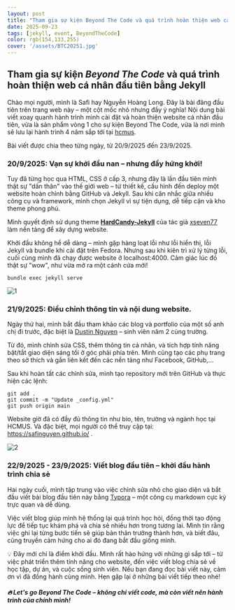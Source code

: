 ```yaml
---
layout: post
title: "Tham gia sự kiện Beyond The Code và quá trình hoàn thiện web cá nhân đầu tiên bằng Jekyll"
date: 2025-09-23
tags: [jekyll, event, BeyondTheCode]
color: rgb(154,133,255)
cover: '/assets/BTC20251.jpg'
---
```

## Tham gia sự kiện ***Beyond The Code*** và quá trình hoàn thiện web cá nhân đầu tiên bằng Jekyll

Chào mọi người, mình là Safi hay Nguyễn Hoàng Long. Đây là bài đăng đầu tiên trên trang web này – một cột mốc nhỏ nhưng đầy ý nghĩa! Nội dung bài viết xoay quanh hành trình mình cài đặt và hoàn thiện website cá nhân đầu tiên, vừa là sản phẩm vòng 1 cho sự kiện Beyond The Code, vừa là nơi mình sẽ lưu lại hành trình 4 năm sắp tới tại [hcmus](https://hcmus.edu.vn/).

Bài viết được chia theo từng ngày, từ 20/9/2025 đến 23/9/2025.

### 20/9/2025: Vạn sự khởi đầu nan – nhưng đầy hứng khởi!

Tuy đã từng học qua HTML, CSS ở cấp 3, nhưng đây là lần đầu tiên mình thật sự "dấn thân" vào thế giới web – từ thiết kế, cấu hình đến deploy một website hoàn chỉnh bằng GitHub và Jekyll. Sau khi cân nhắc giữa nhiều công cụ và framework, mình chọn Jekyll vì sự tiện dụng, dễ tiếp cận và kho theme phong phú.

Mình quyết định sử dụng theme **[HardCandy-Jekyll](https://github.com/xseven77/HardCandy-Jekyll)** của tác giả [xseven77](https://github.com/xseven77) làm nền tảng để xây dựng website.

Khởi đầu không hề dễ dàng – mình gặp hàng loạt lỗi như lỗi hiển thị, lỗi Jekyll và bundle khi cài đặt trên Fedora. Nhưng sau khi kiên trì xử lý từng lỗi, cuối cùng mình đã chạy được website ở localhost:4000. Cảm giác lúc đó thật sự "wow", như vừa mở ra một cánh cửa mới!

```
bundle exec jekyll serve
```

![1](https://github.com/xseven77/HardCandy-Jekyll/raw/master/screenshot/1.png)

### 21/9/2025: Điều chỉnh thông tin và nội dung website.

Ngày thứ hai, mình bắt đầu tham khảo các blog và portfolio của một số anh chị đi trước, đặc biệt là [Dustin Nguyen](https://ducto489.github.io/) – sinh viên năm 2 cùng trường.

Từ đó, mình chỉnh sửa CSS, thêm thông tin cá nhân, và tích hợp tính năng bật/tắt giao diện sáng tối ở góc phải phía trên. Mình cũng tạo các phụ trang theo sở thích và gắn liên kết đến các nền tảng như Facebook, GitHub,...

Sau khi hoàn tất các chỉnh sửa, mình tạo repository mới trên GitHub và thực hiện các lệnh: 

```
git add .
git commit -m "Update _config.yml"
git push origin main
```

Website giờ đã có đầy đủ thông tin như bio, tên, trường và ngành học tại HCMUS. Và đặc biệt, mọi người có thể truy cập tại: https://safinguyen.github.io/ .

![2](E:\web\SafiNguyen.github.io\assets\picture\2bytc20251.png)

### 22/9/2025 - 23/9/2025: Viết blog đầu tiên – khởi đầu hành trình chia sẻ

Hai ngày cuối, mình tập trung vào việc chỉnh sửa nhỏ cho giao diện và bắt đầu viết bài blog đầu tiên này bằng [Typora](https://typora.io/) – một công cụ markdown cực kỳ trực quan và dễ dùng.

Việc viết blog giúp mình hệ thống lại quá trình học hỏi, đồng thời tạo động lực để tiếp tục khám phá và chia sẻ nhiều hơn trong tương lai. Mình tin rằng việc ghi lại từng bước tiến sẽ giúp bản thân trưởng thành hơn, và biết đâu, cũng truyền cảm hứng cho ai đó đang bắt đầu giống mình.

💡 Đây mới chỉ là điểm khởi đầu. Mình rất hào hứng với những gì sắp tới – từ việc phát triển thêm tính năng cho website, đến việc viết blog chia sẻ về học tập, dự án, và cuộc sống sinh viên. Nếu bạn đang đọc bài viết này, cảm ơn vì đã đồng hành cùng mình. Hẹn gặp lại ở những bài viết tiếp theo nhé!

##### 🔥 Let's go Beyond The Code – không chỉ viết code, mà còn viết nên hành trình của chính mình!
